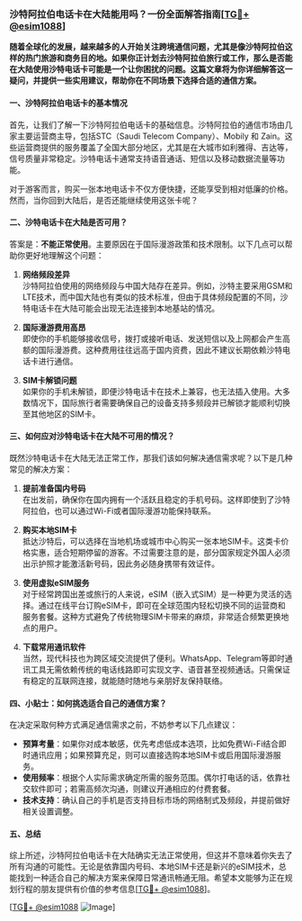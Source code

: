 ### 沙特阿拉伯电话卡在大陆能用吗？一份全面解答指南[[TG💪+ @esim1088](https://t.me/s/esim1088)]

**随着全球化的发展，越来越多的人开始关注跨境通信问题，尤其是像沙特阿拉伯这样的热门旅游和商务目的地。如果你正计划去沙特阿拉伯旅行或工作，那么是否能在大陆使用沙特电话卡可能是一个让你困扰的问题。这篇文章将为你详细解答这一疑问，并提供一些实用建议，帮助你在不同场景下选择合适的通信方案。**

#### 一、沙特阿拉伯电话卡的基本情况

首先，让我们了解一下沙特阿拉伯电话卡的基础信息。沙特阿拉伯的通信市场由几家主要运营商主导，包括STC（Saudi Telecom Company）、Mobily 和 Zain。这些运营商提供的服务覆盖了全国大部分地区，尤其是在大城市如利雅得、吉达等，信号质量非常稳定。沙特电话卡通常支持语音通话、短信以及移动数据流量等功能。

对于游客而言，购买一张本地电话卡不仅方便快捷，还能享受到相对低廉的价格。然而，当你回到大陆后，是否还能继续使用这张卡呢？

#### 二、沙特电话卡在大陆是否可用？

答案是：**不能正常使用**。主要原因在于国际漫游政策和技术限制。以下几点可以帮助你更好地理解这个问题：

1. **网络频段差异**  
   沙特阿拉伯使用的网络频段与中国大陆存在差异。例如，沙特主要采用GSM和LTE技术，而中国大陆也有类似的技术标准，但由于具体频段配置的不同，沙特电话卡在大陆可能会出现无法连接到本地基站的情况。

2. **国际漫游费用高昂**  
   即使你的手机能够接收信号，拨打或接听电话、发送短信以及上网都会产生高额的国际漫游费。这种费用往往远高于国内资费，因此不建议长期依赖沙特电话卡进行通信。

3. **SIM卡解锁问题**  
   如果你的手机未解锁，即便沙特电话卡在技术上兼容，也无法插入使用。大多数情况下，国际旅行者需要确保自己的设备支持多频段并已解锁才能顺利切换至其他地区的SIM卡。

#### 三、如何应对沙特电话卡在大陆不可用的情况？

既然沙特电话卡在大陆无法正常工作，那我们该如何解决通信需求呢？以下是几种常见的解决方案：

1. **提前准备国内号码**  
   在出发前，确保你在国内拥有一个活跃且稳定的手机号码。这样即使到了沙特阿拉伯，也可以通过Wi-Fi或者国际漫游功能保持联系。

2. **购买本地SIM卡**  
   抵达沙特后，可以选择在当地机场或城市中心购买一张本地SIM卡。这类卡价格实惠，适合短期停留的游客。不过需要注意的是，部分国家规定外国人必须出示护照才能激活新号码，因此务必随身携带有效证件。

3. **使用虚拟eSIM服务**  
   对于经常跨国出差或旅行的人来说，eSIM（嵌入式SIM）是一种更为灵活的选择。通过在线平台订购eSIM卡，即可在全球范围内轻松切换不同的运营商和服务套餐。这种方式避免了传统物理SIM卡带来的麻烦，非常适合频繁更换地点的用户。

4. **下载常用通讯软件**  
   当然，现代科技也为跨区域交流提供了便利。WhatsApp、Telegram等即时通讯工具无需依赖传统的电话线路即可实现文字、语音甚至视频通话。只需保证有稳定的互联网连接，就能随时随地与亲朋好友保持联络。

#### 四、小贴士：如何挑选适合自己的通信方案？

在决定采取何种方式满足通信需求之前，不妨参考以下几点建议：

- **预算考量**：如果你对成本敏感，优先考虑低成本选项，比如免费Wi-Fi结合即时通讯应用；如果预算充足，则可以直接选购本地SIM卡或启用国际漫游服务。
- **使用频率**：根据个人实际需求确定所需的服务范围。偶尔打电话的话，依靠社交软件即可；若需高频次沟通，则建议开通相应的付费套餐。
- **技术支持**：确认自己的手机是否支持目标市场的网络制式及频段，并提前做好相关设置调整。

#### 五、总结

综上所述，沙特阿拉伯电话卡在大陆确实无法正常使用，但这并不意味着你失去了所有沟通的可能性。无论是依靠国内号码、本地SIM卡还是新兴的eSIM技术，总能找到一种适合自己的解决方案来保障日常通讯畅通无阻。希望本文能够为正在规划行程的朋友提供有价值的参考信息[[TG💪+ @esim1088](https://t.me/s/esim1088)]。

[[TG💪+ @esim1088](https://t.me/s/esim1088) ![Image](https://i.postimg.cc/4NQfJmqS/Snipaste-2025-05-13-00-14-12.png)]